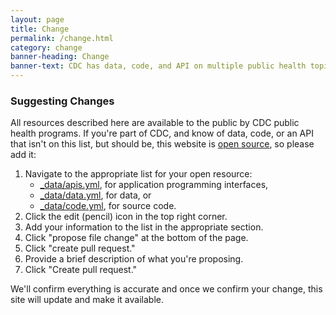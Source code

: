 ```yaml
---
layout: page
title: Change
permalink: /change.html
category: change
banner-heading: Change
banner-text: CDC has data, code, and API on multiple public health topics made available by its centers, institutes, and offices. If you don't see a resource on these lists, follow the instructions below to suggest a change that helps make CDC data, code, and API more accessible to developers.
---
```


### Suggesting Changes

All resources described here are available to the public by CDC public health programs. If you're part of CDC, and know of data, code, or an API that isn't on this list, but should be, this website is [open source](https://github.com/cdcgov/opencdc), so please add it:

1. Navigate to the appropriate list for your open resource:
   * [_data/apis.yml](https://github.com/CDCgov/opencdc/blob/master/_data/apis.yml), for application programming interfaces,
   * [_data/data.yml](https://github.com/CDCgov/opencdc/blob/master/_data/data.yml), for data, or
   * [_data/code.yml](https://github.com/CDCgov/opencdc/blob/master/_data/code.yml), for source code.
1. Click the edit (pencil) icon in the top right corner.
1. Add your information to the list in the appropriate section.
1. Click "propose file change" at the bottom of the page.
1. Click "create pull request."
1. Provide a brief description of what you're proposing.
1. Click "Create pull request."

We'll confirm everything is accurate and once we confirm  your change, this site will update and make it available.